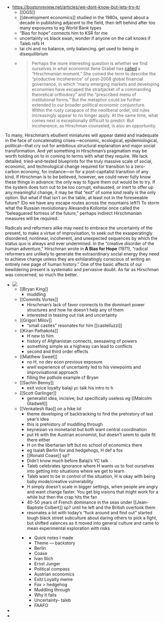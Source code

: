 - https://bostonreview.net/articles/we-dont-know-but-lets-try-it/
    - [[OGS]]
    - [[development economics]] studied in the 1980s, spend about a decade in publishing adjacent to the field, then left behind after too many exposures to eg World Bank types
    - “Bias for hope” connects him to KSR for me
    - uncertainty vs black swan, wonder if anyone on the call knows if Taleb refs H
    - tai chi and no balance, only balancing. get used to being in disequilibrium 
    - > Perhaps the more interesting question is whether we find ourselves in what economist Ilene Grabel has [called](https://mitpress.mit.edu/books/when-things-dont-fall-apart) a “Hirschmanian moment.” She coined the term to describe the “productive incoherence” of post-2008 global financial governance, in which “many emerging markets and developing economies have escaped the straitjacket of a commanding theoretical orthodoxy” and the “prescribed menu of institutional forms.” But the metaphor could be further extended to our broader political economic conjuncture. Within the rusty carapace of the neoliberal order, old rules increasingly appear to no longer apply. At the same time, what comes next is exceptionally difficult to predict. But incoherence, as Hirschman counseled, is also an opportunity.

To many, Hirschman’s ebullient miniatures will appear dated and inadequate in the face of concatenating crises—economic, ecological, epidemiological, political—that cry out for ambitious structural explanation and major social transformation. And yet something in Hirschman’s pragmatism may be worth holding on to in coming to terms with what they require. We lack detailed, tried-and-tested blueprints for the truly massive scale of social, economic, and technological change required for transition to a zero-carbon economy, for instance—or for a post-capitalist transition of any kind. If Hirschman is to be believed, however, we could never fully know these things in advance: the only way to figure them out would be to try. If the system does turn out to be too corrupt, exhausted, or inert to offer up any meaningful change, it may be that “exit” of some kind really is the only option. But what if that isn’t on the table, at least not in the foreseeable future? (Do we have any escape routes across the mountains left?) To storm what the Russian revolutionary Alexandra Kollontai once called the “beleaguered fortress of the future,” perhaps indirect Hirschmanian measures will be required.

Radicals and reformers alike may need to embrace the uncertainty of the present, to make a virtue of improvisation, to seek out the exasperatingly disordered, nonlinear, incoherent, and unexpected sequences by which the status quo is always and ever undermined. In the “creative disorder of the human adventure,” Hirschman wrote in __A Bias for Hope__ (1971), “radical reformers are unlikely to generate the extraordinary social energy they need to achieve change unless they are exhilaratingly conscious of writing an entirely new page of human history.” One of the basic affects of our bewildering present is systematic and pervasive doubt. As far as Hirschman was concerned, so much the better.
- ![](https://firebasestorage.googleapis.com/v0/b/firescript-577a2.appspot.com/o/imgs%2Fapp%2FArtOfGig%2FCt_Up8Er3W.jpeg?alt=media&token=9e2f67ad-f1c9-4215-a0a4-39cfd955f91e)
    - [[Bryan King]]
        - muddling
    - [[Commits Vortex]]
        - Hirschman’s lack of favor connects to the dominant power structures and how he doesn’t help any of them
        - interested in teasing out  risk and uncertainty
    - [[Grigori Milov]]
        - “small castles” resonates for him [[castelluzzi]]
    - [[Kiran Pathakota]]
        - H new to him
        - history of Afghanistan connects, seesawing of powers
        - something simple as a highway can lead to conflicts
        - second and third order effects
    - [[Matthew Sweet]]
        - no H, no dev econ previous exposure
        - wwII experience of uncertainty led to his viewpoints and improvisational approach
        - filling the pothole example cf Bryan
    - [[Sachin Benny]] 
        - exit voice loyalty balaji yc talk his intro to h
    - [[Scott Garlinger]] 
        - generalist idea, incisive; but specifically useless eg [[Malcolm Gladwell]]
    - [[Venkatesh Rao]] on a hike lol
        - theme developing of backtracking to find the prehistory of last year’s idea
        - this is prehistory of muddling through
        - keynesian vs monetarist but both want central coordination
        - put Hi with the Austrian economist, but doesn’t seem to quite fit there either
        - H on the libertarian left but no school of economics there
        - eg Isaiah Berlin fox and hedgehogs, H def a fox
        - [[Ronald Coase]] sp?
        - Didn’t know much before Balaji’s YC talk
        - Taleb celebrates ignorance where H wants us to fool ourselves into getting into situations where we get to learn
        - Taleb want to be in control of the situation, H is okay with being baby mode/creative vulnerability
        - H simply doesn’t scale in bigger settings, when people are angry and want change faster. You get big visions that might work for a while but then the crap hits the fan
        - 40-50 years of French dominance in the seas under [[Jean-Baptiste Colbert]] sp? until he left and the British overtook them
        - resonates a lot with today’s “fuck around and find out” started tough black street subculture about daring others to pick a fight, but shifted valences as it moved into general culture and came to mean experimental exploration with risks
        - > 
            - Quick notes I made 
            - Theme — backstory 
            - Berlin
            - Coase
            - Ivan Illich
            - Ernst Junger
            - Political compass
            - Austrian economics
            - Exit/ Loyalty meme
            - Fox > hedgehog
            - Muddling through
            - Why it fails
            - Uncertainty- taleb
            - FAAFO
- 
- 
